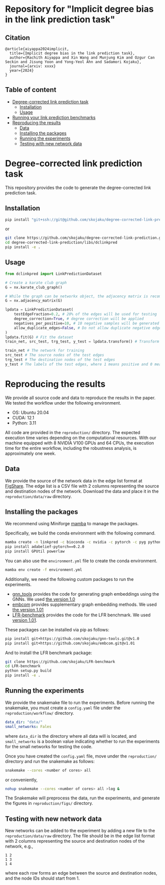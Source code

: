 # Repository for "Implicit degree bias in the link prediction task"

## Citation
```
@article{aiyappa2024implicit,
  title={Implicit degree bias in the link prediction task},
  author={Rachith Aiyappa and Xin Wang and Munjung Kim and Ozgur Can Seckin and Jisung Yoon and Yong-Yeol Ahn and Sadamori Kojaku},
  journal={arxiv: xxxx}
  year={2024}
}
```

## Table of content

- [Degree-corrected link prediction task](#degree-corrected-link-prediction-task)
  - [Installation](#installation)
  - [Usage](#usage)
- [Running your link prediction benchmarks](#running-your-link-prediction-benchmarks)
- [Reproducing the results](#reproducing-the-results)
  - [Data](#data)
  - [Installing the packages](#installing-the-packages)
  - [Running the experiments](#running-the-experiments)
  - [Testing with new network data](#testing-with-new-network-data)


# Degree-corrected link prediction task

This repository provides the code to generate the degree-corrected link prediction task.
## Installation
```bash
pip install "git+ssh://git@github.com/skojaku/degree-corrected-link-prediction.git#subdirectory=libs/dclinkpred&egg=dclinkpred"
```
or
```bash
git clone https://github.com/skojaku/degree-corrected-link-prediction.git
cd degree-corrected-link-prediction/libs/dclinkpred
pip install -e .
```

## Usage

```python
from dclinkpred import LinkPredictionDataset

# Create a karate club graph
G = nx.karate_club_graph()

# While the graph can be networkx object, the adjacency matrix is recommended for the efficiency
G = nx.adjacency_matrix(G)

lpdata = LinkPredictionDataset(
    testEdgeFraction=0.2, # 20% of the edges will be used for testing
    degree_correction=True, # degree correction will be applied
    negatives_per_positive=10, # 10 negative samples will be generated for each positive sample
    allow_duplicate_edges=False, # Do not allow duplicate negative edges
)
lpdata.fit(G) # Fit the dataset
train_net, src_test, trg_test, y_test = lpdata.transform() # Transform the dataset

train_net # The network for training
src_test # The source nodes of the test edges
trg_test # The destination nodes of the test edges
y_test # The labels of the test edges, where 1 means positive and 0 means negative
```

# Reproducing the results

We provide all source code and data to reproduce the results in the paper. We tested the workflow under the following environment.
- OS: Ubuntu 20.04
- CUDA: 12.1
- Python: 3.11

All code are provided in the `reproduction/` directory. The expected execution time varies depending on the computational resources. With our machine equipped with 8 NVIDIA V100 GPUs and 64 CPUs, the execution time for the entire workflow, including the robustness analysis, is approximately one week.

## Data

We provide the source of the network data in the edge list format at [FigShare](https://figshare.com/projects/Implicit_degree_bias_in_the_link_prediction_task/205432).
The edge list is a CSV file with 2 columns representing the source and destination nodes of the network.
Download the data and place it in the `reproduction/data/raw` directory.

## Installing the packages

We recommend using Miniforge [mamba](https://github.com/conda-forge/miniforge) to manage the packages.

Specifically, we build the conda environment with the following command.
```bash
mamba create -n linkpred -c bioconda -c nvidia -c pytorch -c pyg python=3.11 cuda-version=12.1 pytorch torchvision torchaudio pytorch-cuda=12.1 snakemake graph-tool scikit-learn numpy==1.23.5 numba scipy==1.10.1 pandas polars networkx seaborn matplotlib gensim ipykernel tqdm black faiss-gpu pyg pytorch-sparse python-igraph -y
pip install adabelief-pytorch==0.2.0
pip install GPUtil powerlaw
```
You can also use the `environment.yml` file to create the conda environment.
```bash
mamba env create -f environment.yml
```

Additionally, we need the following custom packages to run the experiments.
- [gnn_tools](https://github.com/skojaku/gnn-tools) provides the code for generating graph embeddings using the GNNs. We used [the version 1.0](https://github.com/skojaku/gnn-tools/releases/tag/v1.0)
- [embcom](https://github.com/skojaku/embcom) provides supplementary graph embedding methods. We used [the version 1.01](https://github.com/skojaku/embcom/releases/tag/v1.01)
- [LFR-benchmark](https://github.com/skojaku/LFR-benchmark) provides the code for the LFR benchmark. We used [version 1.01](https://github.com/skojaku/LFR-benchmark/releases/tag/v1.01).

These packages can be installed via pip as follows:
```bash
pip install git+https://github.com/skojaku/gnn-tools.git@v1.0
pip install git+https://github.com/skojaku/embcom.git@v1.01
```
And to install the LFR benchmark package:
```bash
git clone https://github.com/skojaku/LFR-benchmark
cd LFR-benchmark
python setup.py build
pip install -e .
```

## Running the experiments

We provide the snakemake file to run the experiments. Before running the snakemake, you must create a `config.yaml` file under the `reproduction/workflow/` directory.
```yaml
data_dir: "data/"
small_networks: Fales
```
where `data_dir` is the directory where all data will is located, and `small_networks` is a boolean value indicating whether to run the experiments for the small networks for testing the code.


Once you have created the `config.yaml` file, move under the `reproduction/` directory and run the snakemake as follows:
```bash
snakemake --cores <number of cores> all
```
or conveniently,
```bash
nohup snakemake --cores <number of cores> all >log &
```
The Snakemake will preprocess the data, run the experiments, and generate the figures in `reproduction/figs/` directory.

## Testing with new network data

New networks can be added to the experiment by adding a new file to the `reproduction/data/raw` directory.
The file should be in the edge list format with 2 columns representing the source and destination nodes of the network, e.g.,
```csv
1 2
1 3
1 4
```
where each row forms an edge between the source and destination nodes, and the node IDs should start from 1.
